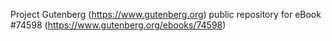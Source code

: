 Project Gutenberg (https://www.gutenberg.org) public repository for
eBook #74598 (https://www.gutenberg.org/ebooks/74598)
